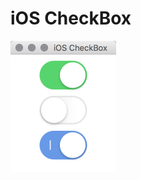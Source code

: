 # iOS CheckBox

![alt text](https://github.com/HanSolo/ioscheckbox/blob/master/src/main/resources/iOS_CheckBox.png)